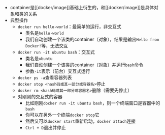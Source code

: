 - container是[[docker/image]]基础上衍生的，和[[docker/image]]是具体对象和类的关系
- 典型操作
  - `docker run hello-world`：最简单的运行，非交互式
    - 类名是`hello-world`
    - 我们自动创建一个该类的container（对象），结果是输出`Hello from Docker!`等，无法交互
  - `docker run -it ubuntu bash`：交互式
    - 类名是`ubuntu`
    - 我们自动创建一个该类的container（对象）并运行`bash`命令
    - 参数`-it`表示（前台）交互式运行
  - `docker ps -a`查看容器列表
  - `docker stop <hash码或其一部分或容器名>`停止
  - `docker rm <hash码或其一部分或容器名>`删除（需要先停止）
  - 对刚刚的交互式的容器
    - 比如刚刚`docker run -it ubuntu bash`，则一个终端窗口是容器中的`bash`
    - 你可以在另外一个终端`docker stop`它
    - 然后又可以`docker start`重新启动，`docker attach`连接
    - `Ctrl + D`退出并停止